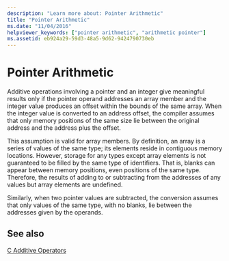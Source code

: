 ```yaml
---
description: "Learn more about: Pointer Arithmetic"
title: "Pointer Arithmetic"
ms.date: "11/04/2016"
helpviewer_keywords: ["pointer arithmetic", "arithmetic pointer"]
ms.assetid: eb924a29-59d3-48a5-9d62-9424790730eb
---
```

# Pointer Arithmetic

Additive operations involving a pointer and an integer give meaningful results only if the pointer operand addresses an array member and the integer value produces an offset within the bounds of the same array. When the integer value is converted to an address offset, the compiler assumes that only memory positions of the same size lie between the original address and the address plus the offset.

This assumption is valid for array members. By definition, an array is a series of values of the same type; its elements reside in contiguous memory locations. However, storage for any types except array elements is not guaranteed to be filled by the same type of identifiers. That is, blanks can appear between memory positions, even positions of the same type. Therefore, the results of adding to or subtracting from the addresses of any values but array elements are undefined.

Similarly, when two pointer values are subtracted, the conversion assumes that only values of the same type, with no blanks, lie between the addresses given by the operands.

## See also

[C Additive Operators](../c-language/c-additive-operators.md)
